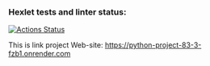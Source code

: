 ### Hexlet tests and linter status:
[![Actions Status](https://github.com/AndreyYurpalov/python-project-83/actions/workflows/hexlet-check.yml/badge.svg)](https://github.com/AndreyYurpalov/python-project-83/actions)


This is link project Web-site: https://python-project-83-3-fzb1.onrender.com